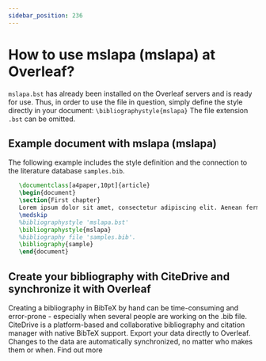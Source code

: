 ```yaml
---
sidebar_position: 236
---
```


# How to use mslapa (mslapa) at Overleaf?
`mslapa.bst` has already been installed on the Overleaf servers and is ready for use. Thus, in order to use the file in question, simply define the style directly in your document: `\bibliographystyle{mslapa}` The file extension `.bst` can be omitted.

## Example document with mslapa (mslapa)
The following example includes the style definition and the connection to the literature database `samples.bib`.
```tex
   \documentclass[a4paper,10pt]{article}
   \begin{document}
   \section{First chapter}
   Lorem ipsum dolor sit amet, consectetur adipiscing elit. Aenean fermentum justo massa, ut maximus mauris sodales et. Aenean vel elit a erat rhoncus pharetra.
   \medskip
   %bibliographystyle 'mslapa.bst'
   \bibliographystyle{mslapa}
   %bibliography file 'samples.bib'.
   \bibliography{sample}
   \end{document}
```

## Create your bibliography with CiteDrive and synchronize it with Overleaf
Creating a bibliography in BibTeX by hand can be time-consuming and error-prone - especially when several people are working on the .bib file. CiteDrive is a platform-based and collaborative bibliography and citation manager with native BibTeX support. Export your data directly to Overleaf. Changes to the data are automatically synchronized, no matter who makes them or when. Find out more